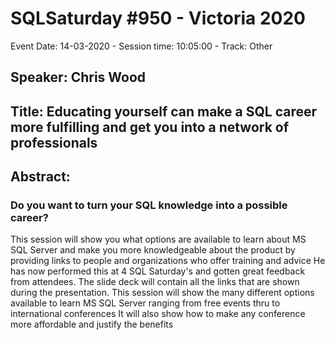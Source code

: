 # SQLSaturday #950 - Victoria 2020
Event Date: 14-03-2020 - Session time: 10:05:00 - Track: Other
## Speaker: Chris Wood
## Title: Educating yourself can make a SQL career more fulfilling and get you into a network of professionals
## Abstract:
### Do you want to turn your SQL knowledge into a possible career? 
This session will show you what options are available to learn about MS SQL Server and make you more knowledgeable about the product by providing links to people and organizations who offer training and advice 
He has now performed this at 4 SQL Saturday's and gotten great feedback from attendees. The slide deck will contain all the links that are shown during the presentation.
This session will show the many different options available to learn MS SQL Server ranging from free events thru to international conferences
It will also show how to make any conference more affordable and justify the benefits
